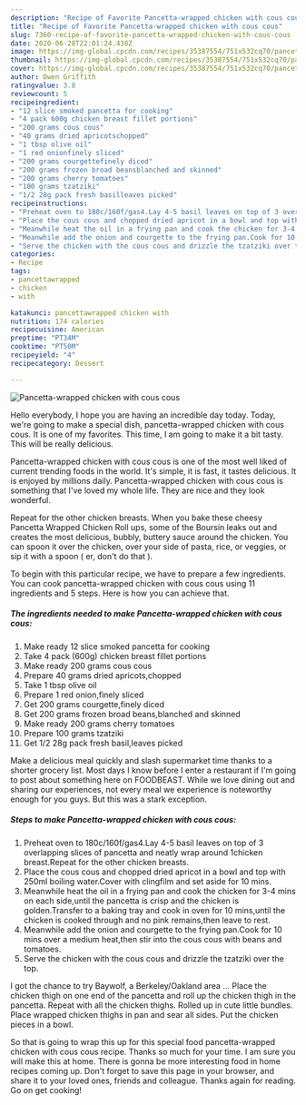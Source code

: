 ```yaml
---
description: "Recipe of Favorite Pancetta-wrapped chicken with cous cous"
title: "Recipe of Favorite Pancetta-wrapped chicken with cous cous"
slug: 7360-recipe-of-favorite-pancetta-wrapped-chicken-with-cous-cous
date: 2020-06-28T22:01:24.438Z
image: https://img-global.cpcdn.com/recipes/35387554/751x532cq70/pancetta-wrapped-chicken-with-cous-cous-recipe-main-photo.jpg
thumbnail: https://img-global.cpcdn.com/recipes/35387554/751x532cq70/pancetta-wrapped-chicken-with-cous-cous-recipe-main-photo.jpg
cover: https://img-global.cpcdn.com/recipes/35387554/751x532cq70/pancetta-wrapped-chicken-with-cous-cous-recipe-main-photo.jpg
author: Owen Griffith
ratingvalue: 3.8
reviewcount: 5
recipeingredient:
- "12 slice smoked pancetta for cooking"
- "4 pack 600g chicken breast fillet portions"
- "200 grams cous cous"
- "40 grams dried apricotschopped"
- "1 tbsp olive oil"
- "1 red onionfinely sliced"
- "200 grams courgettefinely diced"
- "200 grams frozen broad beansblanched and skinned"
- "200 grams cherry tomatoes"
- "100 grams tzatziki"
- "1/2 28g pack fresh basilleaves picked"
recipeinstructions:
- "Preheat oven to 180c/160f/gas4.Lay 4-5 basil leaves on top of 3 overlapping slices of pancetta and neatly wrap around 1chicken breast.Repeat for the other chicken breasts."
- "Place the cous cous and chopped dried apricot in a bowl and top with 250ml boiling water.Cover with clingfilm and set aside for 10 mins."
- "Meanwhile heat the oil in a frying pan and cook the chicken for 3-4 mins on each side,until the pancetta is crisp and the chicken is golden.Transfer to a baking tray and cook in oven for 10 mins,until the chicken is cooked through and no pink remains,then leave to rest."
- "Meanwhile add the onion and courgette to the frying pan.Cook for 10 mins over a medium heat,then stir into the cous cous with beans and tomatoes."
- "Serve the chicken with the cous cous and drizzle the tzatziki over the top."
categories:
- Recipe
tags:
- pancettawrapped
- chicken
- with

katakunci: pancettawrapped chicken with 
nutrition: 174 calories
recipecuisine: American
preptime: "PT34M"
cooktime: "PT50M"
recipeyield: "4"
recipecategory: Dessert

---
```



![Pancetta-wrapped chicken with cous cous](https://img-global.cpcdn.com/recipes/35387554/751x532cq70/pancetta-wrapped-chicken-with-cous-cous-recipe-main-photo.jpg)

Hello everybody, I hope you are having an incredible day today. Today, we're going to make a special dish, pancetta-wrapped chicken with cous cous. It is one of my favorites. This time, I am going to make it a bit tasty. This will be really delicious.

Pancetta-wrapped chicken with cous cous is one of the most well liked of current trending foods in the world. It's simple, it is fast, it tastes delicious. It is enjoyed by millions daily. Pancetta-wrapped chicken with cous cous is something that I've loved my whole life. They are nice and they look wonderful.

Repeat for the other chicken breasts. When you bake these cheesy Pancetta Wrapped Chicken Roll ups, some of the Boursin leaks out and creates the most delicious, bubbly, buttery sauce around the chicken. You can spoon it over the chicken, over your side of pasta, rice, or veggies, or sip it with a spoon ( er, don&#39;t do that ).


To begin with this particular recipe, we have to prepare a few ingredients. You can cook pancetta-wrapped chicken with cous cous using 11 ingredients and 5 steps. Here is how you can achieve that.

<!--inarticleads1-->

##### The ingredients needed to make Pancetta-wrapped chicken with cous cous:

1. Make ready 12 slice smoked pancetta for cooking
1. Take 4 pack (600g) chicken breast fillet portions
1. Make ready 200 grams cous cous
1. Prepare 40 grams dried apricots,chopped
1. Take 1 tbsp olive oil
1. Prepare 1 red onion,finely sliced
1. Get 200 grams courgette,finely diced
1. Get 200 grams frozen broad beans,blanched and skinned
1. Make ready 200 grams cherry tomatoes
1. Prepare 100 grams tzatziki
1. Get 1/2 28g pack fresh basil,leaves picked


Make a delicious meal quickly and slash supermarket time thanks to a shorter grocery list. Most days I know before I enter a restaurant if I&#39;m going to post about something here on FOODBEAST. While we love dining out and sharing our experiences, not every meal we experience is noteworthy enough for you guys. But this was a stark exception. 

<!--inarticleads2-->

##### Steps to make Pancetta-wrapped chicken with cous cous:

1. Preheat oven to 180c/160f/gas4.Lay 4-5 basil leaves on top of 3 overlapping slices of pancetta and neatly wrap around 1chicken breast.Repeat for the other chicken breasts.
1. Place the cous cous and chopped dried apricot in a bowl and top with 250ml boiling water.Cover with clingfilm and set aside for 10 mins.
1. Meanwhile heat the oil in a frying pan and cook the chicken for 3-4 mins on each side,until the pancetta is crisp and the chicken is golden.Transfer to a baking tray and cook in oven for 10 mins,until the chicken is cooked through and no pink remains,then leave to rest.
1. Meanwhile add the onion and courgette to the frying pan.Cook for 10 mins over a medium heat,then stir into the cous cous with beans and tomatoes.
1. Serve the chicken with the cous cous and drizzle the tzatziki over the top.


I got the chance to try Baywolf, a Berkeley/Oakland area … Place the chicken thigh on one end of the pancetta and roll up the chicken thigh in the pancetta. Repeat with all the chicken thighs. Rolled up in cute little bundles. Place wrapped chicken thighs in pan and sear all sides. Put the chicken pieces in a bowl. 

So that is going to wrap this up for this special food pancetta-wrapped chicken with cous cous recipe. Thanks so much for your time. I am sure you will make this at home. There is gonna be more interesting food in home recipes coming up. Don't forget to save this page in your browser, and share it to your loved ones, friends and colleague. Thanks again for reading. Go on get cooking!
